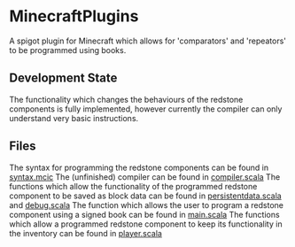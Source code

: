 # MinecraftPlugins
A spigot plugin for Minecraft which allows for 'comparators' and 'repeators' to be programmed using books.

## Development State
The functionality which changes the behaviours of the redstone components is fully implemented, however currently the compiler can only understand very basic instructions.

## Files
The syntax for programming the redstone components can be found in [syntax.mcic](/redstone/src/syntax.mcic)
The (unfinished) compiler can be found in [compiler.scala](redstone/src/compiler.scala)
The functions which allow the functionality of the programmed redstone component to be saved as block data can be found in [persistentdata.scala](/redstone/src/persistentdata.scala) and [debug.scala](/redstone/src/debug.scala)
The function which allows the user to program a redstone component using a signed book can be found in [main.scala](/redstone/src/main.scala)
The functions which allow a programmed redstone component to keep its functionality in the inventory can be found in [player.scala](redstone/src/player.scala)
